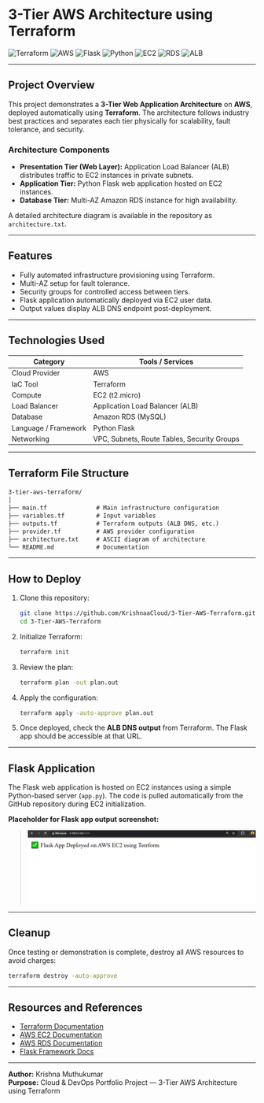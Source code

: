 # 3-Tier AWS Architecture using Terraform

![Terraform](https://img.shields.io/badge/IaC-Terraform-blueviolet?logo=terraform)
![AWS](https://img.shields.io/badge/Cloud-AWS-orange?logo=amazon-aws)
![Flask](https://img.shields.io/badge/Web%20Framework-Flask-black?logo=flask)
![Python](https://img.shields.io/badge/Language-Python-blue?logo=python)
![EC2](https://img.shields.io/badge/Compute-EC2-success?logo=amazon-ec2)
![RDS](https://img.shields.io/badge/Database-RDS-lightblue?logo=amazon-rds)
![ALB](https://img.shields.io/badge/LoadBalancer-ALB-yellow?logo=elastic-load-balancing)

---

## Project Overview
This project demonstrates a **3-Tier Web Application Architecture** on **AWS**, deployed automatically using **Terraform**. The architecture follows industry best practices and separates each tier physically for scalability, fault tolerance, and security.

### Architecture Components
- **Presentation Tier (Web Layer):** Application Load Balancer (ALB) distributes traffic to EC2 instances in private subnets.
- **Application Tier:** Python Flask web application hosted on EC2 instances.
- **Database Tier:** Multi-AZ Amazon RDS instance for high availability.

A detailed architecture diagram is available in the repository as `architecture.txt`.

---

## Features
- Fully automated infrastructure provisioning using Terraform.
- Multi-AZ setup for fault tolerance.
- Security groups for controlled access between tiers.
- Flask application automatically deployed via EC2 user data.
- Output values display ALB DNS endpoint post-deployment.

---

## Technologies Used
| Category | Tools / Services |
|-----------|------------------|
| Cloud Provider | AWS |
| IaC Tool | Terraform |
| Compute | EC2 (t2.micro) |
| Load Balancer | Application Load Balancer (ALB) |
| Database | Amazon RDS (MySQL) |
| Language / Framework | Python Flask |
| Networking | VPC, Subnets, Route Tables, Security Groups |

---

## Terraform File Structure
```
3-tier-aws-terraform/
│
├── main.tf              # Main infrastructure configuration
├── variables.tf         # Input variables
├── outputs.tf           # Terraform outputs (ALB DNS, etc.)
├── provider.tf          # AWS provider configuration
├── architecture.txt     # ASCII diagram of architecture
└── README.md            # Documentation
```

---

## How to Deploy
1. Clone this repository:
   ```bash
   git clone https://github.com/KrishnaaCloud/3-Tier-AWS-Terraform.git
   cd 3-Tier-AWS-Terraform
   ```

2. Initialize Terraform:
   ```bash
   terraform init
   ```

3. Review the plan:
   ```bash
   terraform plan -out plan.out
   ```

4. Apply the configuration:
   ```bash
   terraform apply -auto-approve plan.out
   ```

5. Once deployed, check the **ALB DNS output** from Terraform. The Flask app should be accessible at that URL.

---

## Flask Application
The Flask web application is hosted on EC2 instances using a simple Python-based server (`app.py`). The code is pulled automatically from the GitHub repository during EC2 initialization.

**Placeholder for Flask app output screenshot:**
> ![Flask App Screenshot](screenshots/flask-output.png)

---

## Cleanup
Once testing or demonstration is complete, destroy all AWS resources to avoid charges:
```bash
terraform destroy -auto-approve
```

---

## Resources and References
- [Terraform Documentation](https://developer.hashicorp.com/terraform/docs)
- [AWS EC2 Documentation](https://docs.aws.amazon.com/ec2/)
- [AWS RDS Documentation](https://docs.aws.amazon.com/rds/)
- [Flask Framework Docs](https://flask.palletsprojects.com/)

---

**Author:** Krishna Muthukumar  
**Purpose:** Cloud & DevOps Portfolio Project — 3-Tier AWS Architecture using Terraform

